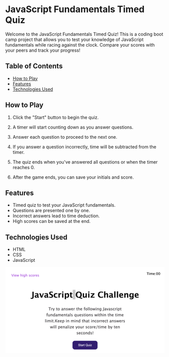# JavaScript Fundamentals Timed Quiz
Welcome to the JavaScript Fundamentals Timed Quiz! This is a coding boot camp project that allows you to test your knowledge of JavaScript fundamentals while racing against the clock. Compare your scores with your peers and track your progress!

## Table of Contents
- [How to Play](#how-to-play)
- [Features](#features)
- [Technologies Used](#technologies-used)

## How to Play

1. Click the "Start" button to begin the quiz.

2. A timer will start counting down as you answer questions.

3. Answer each question to proceed to the next one.

4. If you answer a question incorrectly, time will be subtracted from the timer.

5. The quiz ends when you've answered all questions or when the timer reaches 0.

6. After the game ends, you can save your initials and score.

## Features

- Timed quiz to test your JavaScript fundamentals.
- Questions are presented one by one.
- Incorrect answers lead to time deduction.
- High scores can be saved at the end.
## Technologies Used

- HTML
- CSS
- JavaScript

![Quiz Screenshot](127.0.0.1_5500_homeworks_javaQuizzy_index.html%20(1).png)